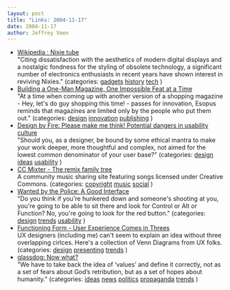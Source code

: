 ```yaml
--- 
layout: post
title: "Links: 2004-11-17"
date: 2004-11-17
author: Jeffrey Veen
---
```

<ul>
    <li><a href="http://en.wikipedia.org/wiki/Nixie_tube">Wikipedia : Nixie tube</a><br /><span class="link-meta">"Citing dissatisfaction with the aesthetics of modern digital displays and a nostalgic fondness for the styling of obsolete technology, a significant number of electronics enthusiasts in recent years have shown interest in reviving Nixies." (categories: <a href="http://del.icio.us/veen/gadgets">gadgets</a> <a href="http://del.icio.us/veen/history">history</a> <a href="http://del.icio.us/veen/tech">tech</a> )</span></li>
    <li><a href="http://www.nytimes.com/2004/11/13/books/13esop.html?oref=login&oref=login&8hpib=&pagewanted=all&position=">Building a One-Man Magazine, One Impossible Feat at a Time</a><br /><span class="link-meta">"At a time when coming up with another version of a shopping magazine - Hey, let's do guy shopping this time! - passes for innovation, Esopus reminds that magazines are limited only by the people who put them out." (categories: <a href="http://del.icio.us/veen/design">design</a> <a href="http://del.icio.us/veen/innovation">innovation</a> <a href="http://del.icio.us/veen/publishing">publishing</a> )</span></li>
    <li><a href="http://www.designbyfire.com/000163.html">Design by Fire: Please make me think! Potential dangers in usability culture</a><br /><span class="link-meta">"Should you, as a designer, be bound by some ethical mantra to make your work deeper, more thoughtful and complex, not aimed for the lowest common denominator of your user base?" (categories: <a href="http://del.icio.us/veen/design">design</a> <a href="http://del.icio.us/veen/ideas">ideas</a> <a href="http://del.icio.us/veen/usability">usability</a> )</span></li>
    <li><a href="http://ccmixter.org/">CC Mixter - The remix family tree</a><br /><span class="link-meta">A community music sharing site featuring songs licensed under Creative Commons. (categories: <a href="http://del.icio.us/veen/copyright">copyright</a> <a href="http://del.icio.us/veen/music">music</a> <a href="http://del.icio.us/veen/social">social</a> )</span></li>
    <li><a href="http://www.nytimes.com/2004/11/11/technology/circuits/11cops.html?oref=login">Wanted by the Police: A Good Interface</a><br /><span class="link-meta">"Do you think if you're hunkered down and someone's shooting at you, you're going to be able to sit there and look for Control or Alt or Function? No, you're going to look for the red button." (categories: <a href="http://del.icio.us/veen/design">design</a> <a href="http://del.icio.us/veen/trends">trends</a> <a href="http://del.icio.us/veen/usability">usability</a> )</span></li>
    <li><a href="http://lukew.com/ff/entry.asp?124">Functioning Form - User Experience Comes in Threes</a><br /><span class="link-meta">UX designers (including me) can't seem to explain an idea without three overlapping cirlces. Here's a collection of Venn Diagrams from UX folks. (categories: <a href="http://del.icio.us/veen/design">design</a> <a href="http://del.icio.us/veen/presenting">presenting</a> <a href="http://del.icio.us/veen/trends">trends</a> )</span></li>
    <li><a href="http://www.glassdog.com/archives/2004/11/03/now_what.html">glassdog: Now what?</a><br /><span class="link-meta">"We have to take back the idea of ‘values’ and define it correctly, not as a set of fears about God’s retribution, but as a set of hopes about humanity." (categories: <a href="http://del.icio.us/veen/ideas">ideas</a> <a href="http://del.icio.us/veen/news">news</a> <a href="http://del.icio.us/veen/politics">politics</a> <a href="http://del.icio.us/veen/propaganda">propaganda</a> <a href="http://del.icio.us/veen/trends">trends</a> )</span></li>
  </ul>

&#8203;